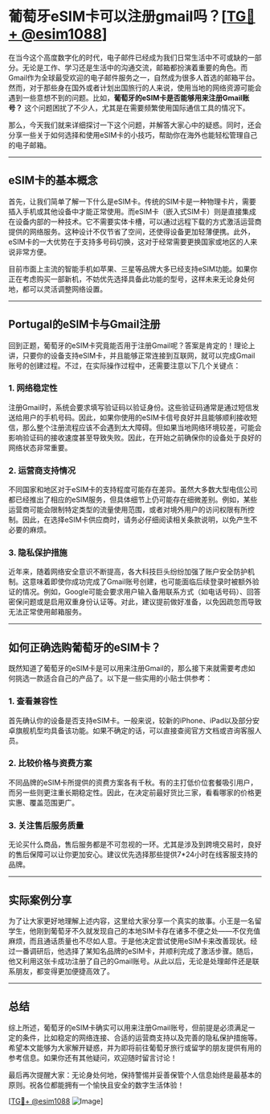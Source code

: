 # 葡萄牙eSIM卡可以注册gmail吗？[[TG💪+ @esim1088](https://t.me/s/esim1088)]

在当今这个高度数字化的时代，电子邮件已经成为我们日常生活中不可或缺的一部分。无论是工作、学习还是生活中的沟通交流，邮箱都扮演着重要的角色。而Gmail作为全球最受欢迎的电子邮件服务之一，自然成为很多人首选的邮箱平台。然而，对于那些身在国外或者计划出国旅行的人来说，使用当地的网络资源可能会遇到一些意想不到的问题。比如，**葡萄牙的eSIM卡是否能够用来注册Gmail账号？** 这个问题困扰了不少人，尤其是在需要频繁使用国际通信工具的情况下。

那么，今天我们就来详细探讨一下这个问题，并解答大家心中的疑惑。同时，还会分享一些关于如何选择和使用eSIM卡的小技巧，帮助你在海外也能轻松管理自己的电子邮箱。

---

## eSIM卡的基本概念

首先，让我们简单了解一下什么是eSIM卡。传统的SIM卡是一种物理卡片，需要插入手机或其他设备中才能正常使用。而eSIM卡（嵌入式SIM卡）则是直接集成在设备内部的一种技术。它不需要实体卡槽，可以通过远程下载的方式激活运营商提供的网络服务。这种设计不仅节省了空间，还使得设备更加轻薄便携。此外，eSIM卡的一大优势在于支持多号码切换，这对于经常需要更换国家或地区的人来说非常方便。

目前市面上主流的智能手机如苹果、三星等品牌大多已经支持eSIM功能。如果你正在考虑购买一部新机，不妨优先选择具备此功能的型号，这样未来无论身处何地，都可以灵活调整网络设置。

---

## Portugal的eSIM卡与Gmail注册

回到正题，葡萄牙的eSIM卡究竟能否用于注册Gmail呢？答案是肯定的！理论上讲，只要你的设备支持eSIM卡，并且能够正常连接到互联网，就可以完成Gmail账号的创建过程。不过，在实际操作过程中，还需要注意以下几个关键点：

### 1. **网络稳定性**
注册Gmail时，系统会要求填写验证码以验证身份。这些验证码通常是通过短信发送给用户的手机号码。因此，如果你使用的eSIM卡信号良好并且能够顺利接收短信，那么整个注册流程应该不会遇到太大障碍。但如果当地网络环境较差，可能会影响验证码的接收速度甚至导致失败。因此，在开始之前确保你的设备处于良好的网络状态非常重要。

### 2. **运营商支持情况**
不同国家和地区对于eSIM卡的支持程度可能存在差异。虽然大多数大型电信公司都已经推出了相应的eSIM服务，但具体细节上仍可能存在细微差别。例如，某些运营商可能会限制特定类型的流量使用范围，或者对境外用户的访问权限有所控制。因此，在选择eSIM卡供应商时，请务必仔细阅读相关条款说明，以免产生不必要的麻烦。

### 3. **隐私保护措施**
近年来，随着网络安全意识不断提高，各大科技巨头纷纷加强了账户安全防护机制。这意味着即使你成功完成了Gmail账号创建，也可能面临后续登录时被额外验证的情况。例如，Google可能会要求用户输入备用联系方式（如电话号码）、回答密保问题或是启用双重身份认证等。对此，建议提前做好准备，以免因疏忽而导致无法正常使用邮箱服务。

---

## 如何正确选购葡萄牙的eSIM卡？

既然知道了葡萄牙的eSIM卡是可以用来注册Gmail的，那么接下来就需要考虑如何挑选一款适合自己的产品了。以下是一些实用的小贴士供参考：

### 1. **查看兼容性**
首先确认你的设备是否支持eSIM卡。一般来说，较新的iPhone、iPad以及部分安卓旗舰机型均具备该功能。如果不确定的话，可以直接查阅官方文档或咨询客服人员。

### 2. **比较价格与资费方案**
不同品牌的eSIM卡所提供的资费方案各有千秋。有的主打低价位套餐吸引用户，而另一些则更注重长期稳定性。因此，在决定前最好货比三家，看看哪家的价格更实惠、覆盖范围更广。

### 3. **关注售后服务质量**
无论买什么商品，售后服务都是不可忽视的一环。尤其是涉及到跨境交易时，良好的售后保障可以让你更加安心。建议优先选择那些提供7*24小时在线客服支持的品牌。

---

## 实际案例分享

为了让大家更好地理解上述内容，这里给大家分享一个真实的故事。小王是一名留学生，他刚到葡萄牙不久就发现自己的本地SIM卡存在诸多不便之处——不仅充值麻烦，而且通话质量也不尽如人意。于是他决定尝试使用eSIM卡来改善现状。经过一番调研后，他选择了某知名品牌的eSIM卡，并顺利完成了激活步骤。随后，他又利用这张卡成功注册了自己的Gmail账号。从此以后，无论是处理邮件还是联系朋友，都变得更加便捷高效了。

---

## 总结

综上所述，葡萄牙的eSIM卡确实可以用来注册Gmail账号，但前提是必须满足一定的条件，比如稳定的网络连接、合适的运营商支持以及完善的隐私保护措施等。希望本文能够为大家解开疑惑，并为即将前往葡萄牙旅行或留学的朋友提供有用的参考信息。如果你还有其他疑问，欢迎随时留言讨论！

最后再次提醒大家：无论身处何地，保持警惕并妥善保管个人信息始终是最基本的原则。祝各位都能拥有一个愉快且安全的数字生活体验！

[[TG💪+ @esim1088](https://t.me/s/esim1088) ![Image](https://i.postimg.cc/4NQfJmqS/Snipaste-2025-05-13-00-14-12.png)]